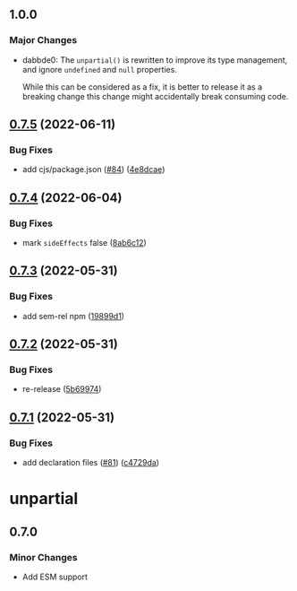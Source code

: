 ## 1.0.0

### Major Changes

- dabbde0: The `unpartial()` is rewritten to improve its type management,
  and ignore `undefined` and `null` properties.

  While this can be considered as a fix,
  it is better to release it as a breaking change this change might accidentally break consuming code.

## [0.7.5](https://github.com/unional/unpartial/compare/v0.7.4...v0.7.5) (2022-06-11)

### Bug Fixes

- add cjs/package.json ([#84](https://github.com/unional/unpartial/issues/84)) ([4e8dcae](https://github.com/unional/unpartial/commit/4e8dcae6e2755fd924d739dae9915a06baf2f1ff))

## [0.7.4](https://github.com/unional/unpartial/compare/v0.7.3...v0.7.4) (2022-06-04)

### Bug Fixes

- mark `sideEffects` false ([8ab6c12](https://github.com/unional/unpartial/commit/8ab6c1240c70711c5475a699b0561bfc791804c1))

## [0.7.3](https://github.com/unional/unpartial/compare/v0.7.2...v0.7.3) (2022-05-31)

### Bug Fixes

- add sem-rel npm ([19899d1](https://github.com/unional/unpartial/commit/19899d1294ef2e19c09ef4c61789d7ce9929aded))

## [0.7.2](https://github.com/unional/unpartial/compare/v0.7.1...v0.7.2) (2022-05-31)

### Bug Fixes

- re-release ([5b69974](https://github.com/unional/unpartial/commit/5b6997437582c290ecf77961d8e9684e7685e188))

## [0.7.1](https://github.com/unional/unpartial/compare/v0.7.0...v0.7.1) (2022-05-31)

### Bug Fixes

- add declaration files ([#81](https://github.com/unional/unpartial/issues/81)) ([c4729da](https://github.com/unional/unpartial/commit/c4729da2e7bd0453fc3d1dcf8172d8a5391bcfbc))

# unpartial

## 0.7.0

### Minor Changes

- Add ESM support
